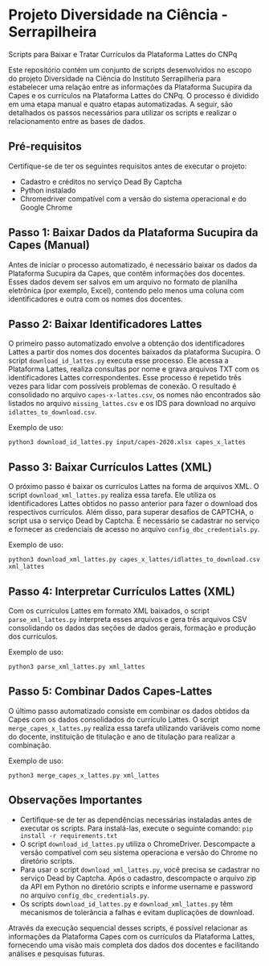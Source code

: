 # Projeto Diversidade na Ciência - Serrapilheira

Scripts para Baixar e Tratar Currículos da Plataforma Lattes do CNPq

Este repositório contém um conjunto de scripts desenvolvidos no escopo do projeto Diversidade na Ciẽncia do Instituto Serrapilheria para estabelecer uma relação entre as informações da Plataforma Sucupira da Capes e os currículos na Plataforma Lattes do CNPq. O processo é dividido em uma etapa manual e quatro etapas automatizadas. A seguir, são detalhados os passos necessários para utilizar os scripts e realizar o relacionamento entre as bases de dados.

## Pré-requisitos

Certifique-se de ter os seguintes requisitos antes de executar o projeto:

- Cadastro e créditos no serviço Dead By Captcha 
- Python instalado
- Chromedriver compatível com a versão do sistema operacional e do Google Chrome

## Passo 1: Baixar Dados da Plataforma Sucupira da Capes (Manual)

Antes de iniciar o processo automatizado, é necessário baixar os dados da Plataforma Sucupira da Capes, que contêm informações dos docentes. Esses dados devem ser salvos em um arquivo no formato de planilha eletrônica (por exemplo, Excel), contendo pelo menos uma coluna com identificadores e outra com os nomes dos docentes.

## Passo 2: Baixar Identificadores Lattes

O primeiro passo automatizado envolve a obtenção dos identificadores Lattes a partir dos nomes dos docentes baixados da plataforma Sucupira. O script `download_id_lattes.py` executa esse processo. Ele acessa a Plataforma Lattes, realiza consultas por nome e grava arquivos TXT com os identificadores Lattes correspondentes. Esse processo é repetido três vezes para lidar com possíveis problemas de conexão. O resultado é consolidado no arquivo `capes-x-lattes.csv`, os nomes não encontrados são listados no arquivo `missing_lattes.csv` e os IDS para download no arquivo `idlattes_to_download.csv`.

Exemplo de uso:
```
python3 download_id_lattes.py input/capes-2020.xlsx capes_x_lattes
```

## Passo 3: Baixar Currículos Lattes (XML)

O próximo passo é baixar os currículos Lattes na forma de arquivos XML. O script `download_xml_lattes.py` realiza essa tarefa. Ele utiliza os identificadores Lattes obtidos no passo anterior para fazer o download dos respectivos currículos. Além disso, para superar desafios de CAPTCHA, o script usa o serviço Dead by Captcha. É necessário se cadastrar no serviço e fornecer as credenciais de acesso no arquivo `config_dbc_credentials.py`.

Exemplo de uso:
```
python3 download_xml_lattes.py capes_x_lattes/idlattes_to_download.csv xml_lattes
```


## Passo 4: Interpretar Currículos Lattes (XML)

Com os currículos Lattes em formato XML baixados, o script `parse_xml_lattes.py` interpreta esses arquivos e gera três arquivos CSV consolidando os dados das seções de dados gerais, formação e produção dos currículos.

Exemplo de uso:
```
python3 parse_xml_lattes.py xml_lattes
```


## Passo 5: Combinar Dados Capes-Lattes

O último passo automatizado consiste em combinar os dados obtidos da Capes com os dados consolidados do currículo Lattes. O script `merge_capes_x_lattes.py` realiza essa tarefa utilizando variáveis como nome do docente, instituição de titulação e ano de titulação para realizar a combinação.

Exemplo de uso:
```
python3 merge_capes_x_lattes.py xml_lattes
```


## Observações Importantes

- Certifique-se de ter as dependências necessárias instaladas antes de executar os scripts. Para instalá-las, execute o seguinte comando:
`pip install -r requirements.txt`
- O script `download_id_lattes.py` utiliza o ChromeDriver. Descompacte a versão compatível com seu sistema operaciona e versão do Chrome no diretório scripts.
- Para usar o script `download_xml_lattes.py`, você precisa se cadastrar no serviço Dead by Captcha. Após o cadastro, descompacte o arquivo zip da API em Python no diretório scripts e informe username e password no arquivo `config_dbc_credentials.py`.
- Os scripts `download_id_lattes.py` e `download_xml_lattes.py` têm mecanismos de tolerância a falhas e evitam duplicações de download.

Através da execução sequencial desses scripts, é possível relacionar as informações da Plataforma Capes com os currículos da Plataforma Lattes, fornecendo uma visão mais completa dos dados dos docentes e facilitando análises e pesquisas futuras.
